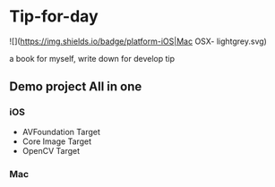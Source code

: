 # Tip-for-day
![](https://img.shields.io/badge/platform-iOS|Mac OSX- lightgrey.svg)

a book for myself, write down for develop tip

## Demo project All in one 
### iOS 
* AVFoundation Target
* Core Image Target
* OpenCV Target

### Mac 
